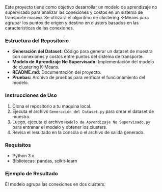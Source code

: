 

Este proyecto tiene como objetivo desarrollar un modelo de aprendizaje no supervisado para analizar las conexiones y costos en un sistema de transporte masivo. Se utilizará el algoritmo de clustering K-Means para agrupar los puntos de origen y destino en clusters basados en las características de las conexiones.

### Estructura del Repositorio

- **Generación del Dataset:** Código para generar un dataset de muestra con conexiones y costos entre puntos del sistema de transporte.
- **Modelo de Aprendizaje No Supervisado:** Implementación del modelo de clustering K-Means.
- **README.md:** Documentación del proyecto.
- **Pruebas:** Archivo de pruebas para verificar el funcionamiento del modelo.

### Instrucciones de Uso

1. Clona el repositorio a tu máquina local.
2. Ejecuta el archivo `Generación del Dataset.py` para crear el dataset de muestra.
3. Luego, ejecuta el archivo `Modelo de Aprendizaje No Supervisado.py` para entrenar el modelo y obtener los clusters.
4. Revisa el resultado en la consola o el archivo de salida generado.

### Requisitos

- Python 3.x
- Bibliotecas: pandas, scikit-learn

### Ejemplo de Resultado

El modelo agrupa las conexiones en dos clusters:

